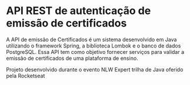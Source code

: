 # API REST de autenticação de emissão de certificados

A API de emissão de Certificados é um sistema desenvolvido em Java utilizando
o framework Spring, a biblioteca Lombok e o banco de dados PostgreSQL. Essa API
tem como objetivo fornecer serviços para validar a emissão de certificados de
uma plataforma de ensino.

Projeto desenvolvido durante o evento NLW Expert trilha de Java oferido pela Rocketseat
